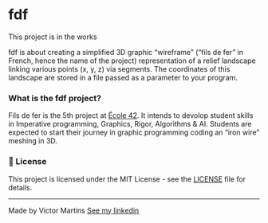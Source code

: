 # fdf
This project is in the works

fdf is about creating a simplified 3D graphic “wireframe” (“fils de fer” in French, hence the name of the project) representation of a relief landscape linking various points (x, y, z) via segments. The coordinates of this landscape are stored in a file passed as a parameter to your program.

### What is the fdf project?
Fils de fer is the 5th project at [École 42](https://www.42sp.org.br/). It intends to devolop student skills in Imperative programming, Graphics, Rigor, Algorithms & AI. Students are expected to start their journey in graphic programming coding an “iron wire” meshing in 3D.

### 📝 License

This project is licensed under the MIT License - see the [LICENSE](LICENSE) file for details.

---

Made by Victor Martins [See my linkedin](https://www.linkedin.com/in/victor-franco-martins-1503a417b)